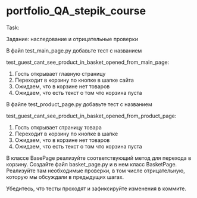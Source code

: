 # portfolio_QA_stepik_course

Task:


Задание: наследование и отрицательные проверки

В файл test_main_page.py добавьте тест с названием

 test_guest_cant_see_product_in_basket_opened_from_main_page:

   1. Гость открывает главную страницу 
   2. Переходит в корзину по кнопке в шапке сайта
   3. Ожидаем, что в корзине нет товаров
   4. Ожидаем, что есть текст о том что корзина пуста 

В файле test_product_page.py добавьте тест с названием

test_guest_cant_see_product_in_basket_opened_from_product_page:

   1. Гость открывает страницу товара
   2. Переходит в корзину по кнопке в шапке 
   3. Ожидаем, что в корзине нет товаров
   4. Ожидаем, что есть текст о том что корзина пуста 

В классе BasePage реализуйте соответствующий метод для перехода в корзину. Создайте файл basket_page.py и 
в нем класс BasketPage. Реализуйте там необходимые проверки, в том числе отрицательную, 
которую мы обсуждали в предыдущих шагах. 

Убедитесь, что тесты проходят и зафиксируйте изменения в коммите. 

